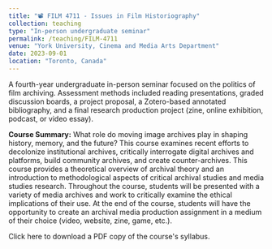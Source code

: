 ```yaml
---
title: "📽️ FILM 4711 - Issues in Film Historiography"
collection: teaching
type: "In-person undergraduate seminar"
permalink: /teaching/FILM-4711
venue: "York University, Cinema and Media Arts Department"
date: 2023-09-01
location: "Toronto, Canada"
---
```


A fourth-year undergraduate in-person seminar focused on the politics of film archiving. Assessment methods included reading presentations, graded discussion boards, a project proposal, a Zotero-based annotated bibliography, and a final research production project (zine, online exhibition, podcast, or video essay).

<b>Course Summary:</b> What role do moving image archives play in shaping history, memory, and the future? This course examines recent efforts to decolonize institutional archives, critically interrogate digital archives and platforms, build community archives, and create counter-archives. This course provides a theoretical overview of archival theory and an introduction to methodological aspects of critical archival studies and media studies research. Throughout the course, students will be presented with a variety of media archives and work to critically examine the ethical implications of their use. At the end of the course, students will have the opportunity to create an archival media production assignment in a medium of their choice (video, website, zine, game, etc.).

Click here to download a PDF copy of the course's syllabus.
